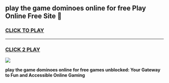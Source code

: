 
## play the game dominoes online for free Play Online Free Site 👋
<h3>
<a href="https://download.freeplayer.one?title=play_the_game_dominoes_online_for_free&ref=21F">CLICK TO PLAY</a></h3>
<hr>

<h3>
<a href="https://download.freeplayer.one?title=play_the_game_dominoes_online_for_free&ref=21F">CLICK 2 PLAY</a>
  
</h3>

<a href="https://download.freeplayer.one?title=play_the_game_dominoes_online_for_free&ref=21F"><img src="https://cdnb.artstation.com/p/assets/images/images/032/539/853/original/anto-thomas-button-gif.gif"></a>


**play the game dominoes online for free games unblocked: Your Gateway to Fun and Accessible Online Gaming**
